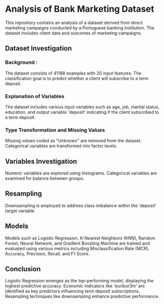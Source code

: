 # Analysis of Bank Marketing Dataset

This repository contains an analysis of a dataset derived from direct marketing campaigns conducted by a Portuguese banking institution. The dataset includes client data and outcomes of marketing campaigns.

## Dataset Investigation
### Background : 
The dataset consists of 41188 examples with 20 input features. The classification goal is to predict whether a client will subscribe to a term deposit.

### Explanation of Variables
The dataset includes various input variables such as age, job, marital status, education, and output variable 'deposit' indicating if the client subscribed to a term deposit.

### Type Transformation and Missing Values
Missing values coded as "Unknown" are removed from the dataset. Categorical variables are transformed into factor levels.


## Variables Investigation
Numeric variables are explored using histograms. Categorical variables are examined for balance between groups.


## Resampling
Downsampling is employed to address class imbalance within the 'deposit' target variable.


## Models
Models such as Logistic Regression, K-Nearest Neighbors (KNN), Random Forest, Neural Network, and Gradient Boosting Machine are trained and evaluated using various metrics including Misclassification Rate (MCR), Accuracy, Precision, Recall, and F1 Score.


## Conclusion
Logistic Regression emerges as the top-performing model, displaying the highest predictive accuracy. Economic indicators like 'euribor3m' are identified as key predictors influencing term deposit subscriptions. Resampling techniques like downsampling enhance predictive performance.

